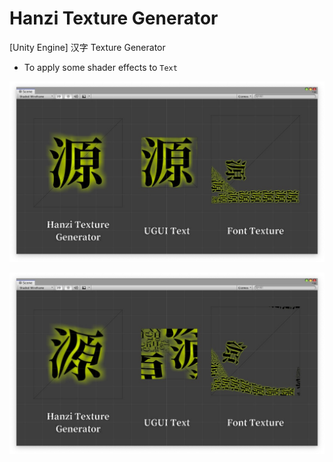 # Hanzi Texture Generator

[Unity Engine] 汉字 Texture Generator

- To apply some shader effects to `Text`

![](https://github.com/IIzzaya/Hanzi_Texture_Generator/blob/master/README.assets/pic-1.png)

![](https://github.com/IIzzaya/Hanzi_Texture_Generator/blob/master/README.assets/pic-2.png)
